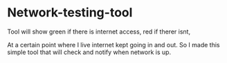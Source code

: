 # Network-testing-tool
Tool will show green if there is internet access, red if therer isnt,

At a certain point where I live internet kept going in and out. So I made this simple tool that will check and notify when network is up.
